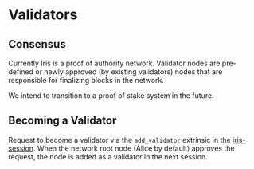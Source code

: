 # Validators

## Consensus

Currently Iris is a proof of authority network. Validator nodes are pre-defined or newly approved (by existing validators) nodes that are responsible for finalizing blocks in the network.

We intend to transition to a proof of stake system in the future.

## Becoming a Validator

Request to become a validator via the `add_validator` extrinsic in the [iris-session](../pallets/pallets_iris_session.md). When the network root node (Alice by default) approves the request, the node is added as a validator in the next session.
